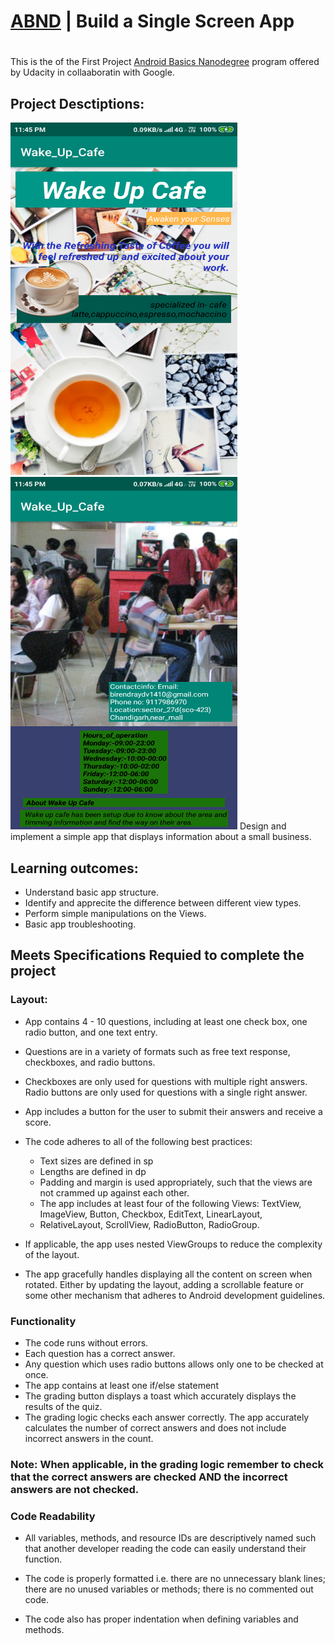 # [ABND](https://www.udacity.com/course/android-development-for-beginners--ud837) | Build a Single Screen App
#
This is the of the First Project [Android Basics Nanodegree](https://www.udacity.com/course/android-basics-nanodegree-by-google--nd803) program offered by Udacity in collaaboratin with Google.
## Project Desctiptions: 
<img src="/Screenshort/Screenshot1.png" width="363" height="564"><img src="/Screenshort/Screenshot2.png" width="363" height="564">
Design and implement a simple app that displays information about a small business.
## Learning outcomes:
- Understand basic app structure.
- Identify and apprecite the difference between different view types.
- Perform simple manipulations on the Views.
- Basic app troubleshooting.

## Meets Specifications Requied to complete the project

### Layout:

- App contains 4 - 10 questions, including at least one check box, one radio button, and one text entry.

- Questions are in a variety of formats such as free text response, checkboxes, and radio buttons.
- Checkboxes are only used for questions with multiple right answers. Radio buttons are only used for questions with a single right answer.
- App includes a button for the user to submit their answers and receive a score.
- The code adheres to all of the following best practices:
  - Text sizes are defined in sp
  - Lengths are defined in dp
  - Padding and margin is used appropriately, such that the views are not crammed up against each other.
  - The app includes at least four of the following Views: TextView, ImageView, Button, Checkbox, EditText, LinearLayout, 
  - RelativeLayout, ScrollView, RadioButton, RadioGroup.
- If applicable, the app uses nested ViewGroups to reduce the complexity of the layout.
- The app gracefully handles displaying all the content on screen when rotated. Either by updating the layout, adding a scrollable feature or some other mechanism that adheres to Android development guidelines.

### Functionality
- The code runs without errors.
- Each question has a correct answer.
- Any question which uses radio buttons allows only one to be checked at once.
- The app contains at least one if/else statement
- The grading button displays a toast which accurately displays the results of the quiz.
- The grading logic checks each answer correctly. The app accurately calculates the number of correct answers and does not include incorrect answers in the count.

### Note: When applicable, in the grading logic remember to check that the correct answers are checked AND the incorrect answers are not checked.

### Code Readability
- All variables, methods, and resource IDs are descriptively named such that another developer reading the code can easily understand their function.

- The code is properly formatted i.e. there are no unnecessary blank lines; there are no unused variables or methods; there is no commented out code.
- The code also has proper indentation when defining variables and methods.
